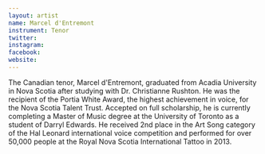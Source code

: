 ```yaml
---
layout: artist
name: Marcel d'Entremont
instrument: Tenor
twitter:
instagram:
facebook:
website:
---
```


The Canadian tenor, Marcel d'Entremont, graduated from Acadia University in Nova Scotia after studying with Dr. Christianne Rushton. He was the recipient of the Portia White Award, the highest achievement in voice, for the Nova Scotia Talent Trust. Accepted on full scholarship, he is currently completing a Master of Music degree at the University of Toronto as a student of Darryl Edwards. He received 2nd place in the Art Song category of the Hal Leonard international voice competition and performed for over 50,000 people at the Royal Nova Scotia International Tattoo in 2013.